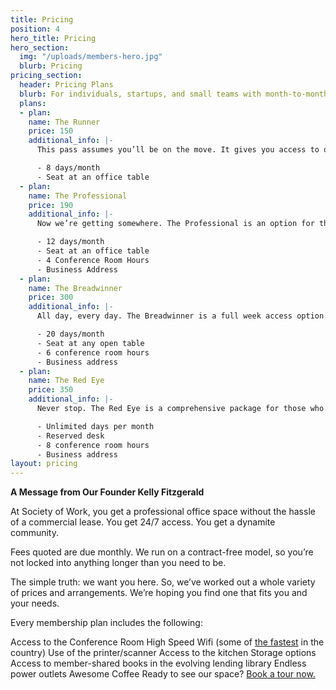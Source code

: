 ```yaml
---
title: Pricing
position: 4
hero_title: Pricing
hero_section:
  img: "/uploads/members-hero.jpg"
  blurb: Pricing
pricing_section:
  header: Pricing Plans
  blurb: For individuals, startups, and small teams with month-to-month flexibility.
  plans:
  - plan:
    name: The Runner
    price: 150
    additional_info: |-
      This pass assumes you’ll be on the move. It gives you access to our open office 8 days a month.

      - 8 days/month
      - Seat at an office table
  - plan:
    name: The Professional
    price: 190
    additional_info: |-
      Now we’re getting somewhere. The Professional is an option for those who have business to handle and need a place to handle it.

      - 12 days/month
      - Seat at an office table
      - ­4 Conference Room Hours
      - ­Business Address
  - plan:
    name: The Breadwinner
    price: 300
    additional_info: |-
      All day, every day. The Breadwinner is a full week access option.

      - 20 days/month
      - Seat at any open table
      - ­6 conference room hours
      - ­Business address
  - plan:
    name: The Red Eye
    price: 350
    additional_info: |-
      Never stop. The Red Eye is a comprehensive package for those who eat, sleep and breathe their business.

      - Unlimited days per month
      - Reserved desk
      - ­8 conference room hours
      - ­Business address
layout: pricing
---
```


**A Message from Our Founder Kelly Fitzgerald**

At Society of Work, you get a professional office space without the hassle of a commercial lease. You get 24/7 access. You get a dynamite community.

Fees quoted are due monthly. We run on a contract­-free model, so you’re not locked into anything longer than you need to be.

The simple truth: we want you here. So, we’ve worked out a whole variety of prices and arrangements. We’re hoping you find one that fits you and your needs.

Every membership plan includes the following:

Access to the Conference Room
High Speed Wifi (some of [the fastest](http://chattanoogagig.com/) in the country)
Use of the printer/scanner
Access to the kitchen
Storage options
Access to member-shared books in the evolving lending library
Endless power outlets
Awesome Coffee
Ready to see our space? [Book a tour now.](https://calendly.com/societyofwork)

